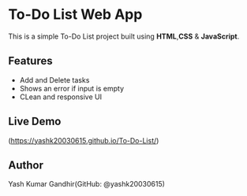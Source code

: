 # To-Do List Web App
This is a simple To-Do List project built using **HTML**,**CSS** & **JavaScript**.
## Features
- Add and Delete tasks
- Shows an error if input is empty
- CLean and responsive UI
## Live Demo
(https://yashk20030615.github.io/To-Do-List/)
## Author
Yash Kumar Gandhir(GitHub: @yashk20030615)
